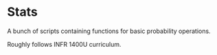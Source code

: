 # Stats

A bunch of scripts containing functions for basic probability operations. 

Roughly follows INFR 1400U curriculum.
